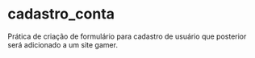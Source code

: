 # cadastro_conta
Prática de criação de formulário para cadastro de usuário que posterior será adicionado a um site gamer.
